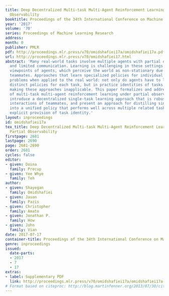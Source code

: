 ```yaml
---
title: Deep Decentralized Multi-task Multi-Agent Reinforcement Learning under Partial
  Observability
booktitle: Proceedings of the 34th International Conference on Machine Learning
year: '2017'
volume: '70'
series: Proceedings of Machine Learning Research
address: 
month: 0
publisher: PMLR
pdf: http://proceedings.mlr.press/v70/omidshafiei17a/omidshafiei17a.pdf
url: http://proceedings.mlr.press/v70/omidshafiei17.html
abstract: 'Many real-world tasks involve multiple agents with partial observability
  and limited communication. Learning is challenging in these settings due to local
  viewpoints of agents, which perceive the world as non-stationary due to concurrently-exploring
  teammates. Approaches that learn specialized policies for individual tasks face
  problems when applied to the real world: not only do agents have to learn and store
  distinct policies for each task, but in practice identities of tasks are often non-observable,
  making these approaches inapplicable. This paper formalizes and addresses the problem
  of multi-task multi-agent reinforcement learning under partial observability. We
  introduce a decentralized single-task learning approach that is robust to concurrent
  interactions of teammates, and present an approach for distilling single-task policies
  into a unified policy that performs well across multiple related tasks, without
  explicit provision of task identity.'
layout: inproceedings
id: omidshafiei17a
tex_title: Deep Decentralized Multi-task Multi-Agent Reinforcement Learning under
  Partial Observability
firstpage: 2681
lastpage: 2690
page: 2681-2690
order: 2681
cycles: false
editor:
- given: Doina
  family: Precup
- given: Yee Whye
  family: Teh
author:
- given: Shayegan
  family: Omidshafiei
- given: Jason
  family: Pazis
- given: Christopher
  family: Amato
- given: Jonathan P.
  family: How
- given: John
  family: Vian
date: 2017-07-17
container-title: Proceedings of the 34th International Conference on Machine Learning
genre: inproceedings
issued:
  date-parts:
  - 2017
  - 7
  - 17
extras:
- label: Supplementary PDF
  link: http://proceedings.mlr.press/v70/omidshafiei17a/omidshafiei17a-supp.pdf
# Format based on citeproc: http://blog.martinfenner.org/2013/07/30/citeproc-yaml-for-bibliographies/
---
```

